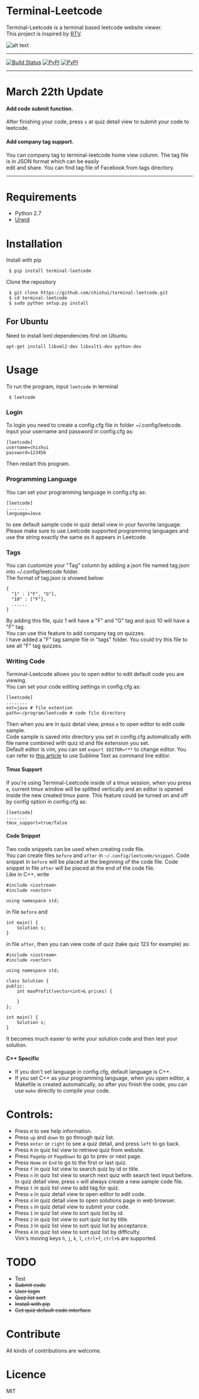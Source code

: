 Terminal-Leetcode
============================
Terminal-Leetcode is a terminal based leetcode website viewer.  
This project is inspired by [RTV](https://github.com/michael-lazar/rtv).

![alt text](screenshots/list.gif "quiz list" )
<!--![alt text](screenshots/detail.png "quiz detail")-->
---------------

[![Build Status](https://travis-ci.org/chishui/terminal-leetcode.svg?branch=master)](https://travis-ci.org/chishui/terminal-leetcode)
[![PyPI](https://img.shields.io/pypi/v/nine.svg?maxAge=2592000)](https://pypi.python.org/pypi/terminal-leetcode)
[![PyPI](https://img.shields.io/badge/python-2.7-blue.svg?maxAge=2592000)](https://pypi.python.org/pypi/terminal-leetcode)

--------------
# March 22th Update 
#### Add code submit function.
After finishing your code, press ``s`` at quiz detail view to submit your code to leetcode.
#### Add company tag support.
You can company tag to terminal-leetcode home view column. The tag file is in JSON format which can be easily  
edit and share. You can find tag file of Facebook from tags directory.

---------------
# Requirements
- Python 2.7  
- [Urwid](https://github.com/urwid/urwid)

# Installation
Install with pip  
```
 $ pip install terminal-leetcode
```
Clone the repository  
```
 $ git clone https://github.com/chishui/terminal-leetcode.git  
 $ cd terminal-leetcode  
 $ sudo python setup.py install  
```
## For Ubuntu
Need to install lxml dependencies first on Ubuntu.
```
apt-get install libxml2-dev libxslt1-dev python-dev
```
# Usage
To run the program, input ``leetcode`` in terminal    
```
 $ leetcode
```
### Login
To login you need to create a config.cfg file in folder ~/.config/leetcode.  
Input your username and password in config.cfg as:  
```
[leetcode]
username=chishui
password=123456
```
Then restart this program.
### Programming Language
You can set your programming language in config.cfg as:
```
[leetcode]
........
language=Java
```
to see default sample code in quiz detail view in your favorite language.  
Please make sure to use Leetcode supported programming languages and use the string exactly 
the same as it appears in Leetcode.    

### Tags
You can customize your "Tag" column by adding a json file named tag.json into ~/.config/leetcode folder.  
The format of tag.json is showed below:  
```
{
  "1" : ["F", "G"],
  "10" : ["F"],
  ......
}
```
By adding this file, quiz 1 will have a "F" and "G" tag and quiz 10 will have a "F" tag.  
You can use this feature to add company tag on quizzes.  
I have added a "F" tag sample file in "tags" folder. You could try this file to see all "F" tag quizzes.  
### Writing Code
Terminal-Leetcode allows you to open editor to edit default code you are viewing.  
You can set your code editing settings in config.cfg as:
```
[leetcode]
........
ext=java # file extention
path=~/program/leetcode # code file directory
```
Then when you are in quiz detail view, press ``e`` to open editor to edit code sample.  
Code sample is saved into directory you set in config.cfg automatically with file name combined
with quiz id and file extension you set.  
Default editor is vim, you can set ``export EDITOR=***`` to change editor. You can refer to
[this article](http://sweetme.at/2013/09/03/how-to-open-a-file-in-sublime-text-2-or-3-from-the-command-line-on-mac-osx/)
to use Sublime Text as command line editor.
#### Tmux Support
If you're using Terminal-Leetcode inside of a tmux session, when you press ``e``, current tmux window will be
splitted vertically and an editor is opened inside the new created tmux pane.
This feature could be turned on and off by config option in config.cfg as:  
```
[leetcode]
........
tmux_support=true/false
```
#### Code Snippet
Two code snippets can be used when creating code file.  
You can create files ``before`` and ``after`` in ``~/.config/leetcode/snippet``. Code snippet in ``before``
will be placed at the beginning of the code file. Code snippet in file ``after`` will be placed at the end of
the code file.  
Like in C++, write
```
#include <iostream>
#include <vector>

using namespace std;
```
in file ``before`` and
```
int main() {
    Solution s;
}
```
in file ``after``, then you can view code of quiz (take quiz 123 for example) as:
```
#include <iostream>
#include <vector>

using namespace std;

class Solution {
public:
    int maxProfit(vector<int>& prices) {
        
    }
};

int main() {
    Solution s;
}
```
It becomes much easier to write your solution code and then test your solution.  
#### C++ Specific
- If you don't set language in config.cfg, default language is C++.  
- If you set C++ as your programming language, when you open editor, a Makefile is created automatically, so
after you finish the code, you can use ``make`` directly to compile your code. 


# Controls:
- Press ``H`` to see help information.  
- Press ``up`` and ``down`` to go through quiz list.  
- Press ``enter`` or ``right`` to see a quiz detail, and press ``left`` to go back.  
- Press ``R`` in quiz list view to retrieve quiz from website.  
- Press ``PageUp`` or ``PageDown`` to go to prev or next page.  
- Press ``Home`` or ``End`` to go to the first or last quiz.
- Press ``f`` in quiz list view to search quiz by id or title.
- Press ``n`` in quiz list view to search next quiz with search text input before.  
In quiz detail view, press ``n`` will always create a new sample code file.
- Press ``t`` in quiz list view to add tag for quiz.
- Press ``e`` in quiz detail view to open editor to edit code.
- Press ``d`` in quiz detail view to open solutions page in web browser.
- Press ``s`` in quiz detail view to submit your code.
- Press ``1`` in quiz list view to sort quiz list by id.
- Press ``2`` in quiz list view to sort quiz list by title.
- Press ``3`` in quiz list view to sort quiz list by acceptance.
- Press ``4`` in quiz list view to sort quiz list by difficulty.  
Vim's moving keys ``h``, ``j``, ``k``, ``l``, ``ctrl+f``, ``ctrl+b`` are supported.

# TODO
- Test
- ~~Submit code~~
- ~~User login~~
- ~~Quiz list sort~~
- ~~Install with pip~~
- ~~Get quiz default code interface~~

# Contribute
All kinds of contributions are welcome.

# Licence
MIT

